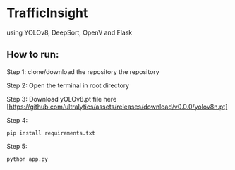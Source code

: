 # TrafficInsight
using YOLOv8, DeepSort, OpenV and Flask


## How to run:
Step 1:
clone/download the repository the repository

Step 2: 
Open the terminal in root directory 

Step 3: 
Download yOLOv8.pt file here [https://github.com/ultralytics/assets/releases/download/v0.0.0/yolov8n.pt]

Step 4:
````
pip install requirements.txt
````
Step 5:
````
python app.py
````

